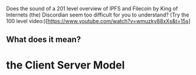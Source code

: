 Does the sound of a 201 level overview of IPFS and Filecoin by King of Internets (the) Discordian seem too difficult for you to understand? (Try the 100 level video:)[https://www.youtube.com/watch?v=wmuzky88xXs&t=15s]

## What does it mean? 
# the Client Server Model

